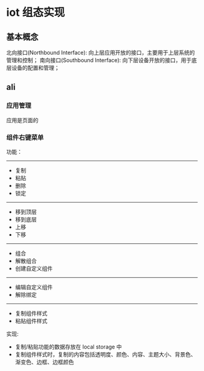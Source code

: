 # iot 组态实现

## 基本概念

北向接口(Northbound Interface): 向上层应用开放的接口，主要用于上层系统的管理和控制；
南向接口(Southbound Interface): 向下层设备开放的接口，用于底层设备的配置和管理；

## ali

### 应用管理

应用是页面的

### 组件右键菜单

功能：

---
- 复制
- 粘贴
- 删除
- 锁定
---
- 移到顶层
- 移到底层
- 上移
- 下移
---
- 组合
- 解散组合
- 创建自定义组件
---
- 编辑自定义组件
- 解除绑定
---
- 复制组件样式
- 粘贴组件样式

实现:

- 复制/粘贴功能的数据存放在 local storage 中
- 复制组件样式时，复制的内容包括透明度、颜色、内容、主题大小、背景色、渐变色、边框、边框颜色
